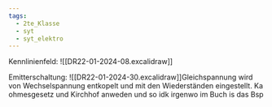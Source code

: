 ```yaml
---
tags:
  - 2te_Klasse
  - syt
  - syt_elektro
---
```

Kennlinienfeld:
![[DR22-01-2024-08.excalidraw]]

Emitterschaltung:
![[DR22-01-2024-30.excalidraw]]Gleichspannung wird von Wechselspannung entkopelt und mit den Wiederständen eingestellt.
Ka ohmesgesetz und Kirchhof anweden und so idk irgenwo im Buch is das Bsp


